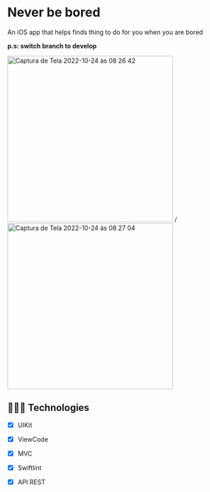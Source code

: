 
# Never be bored 

An iOS app that helps finds thing to do for you when you are bored

**p.s: switch branch to develop**

<img width="373" alt="Captura de Tela 2022-10-24 às 08 26 42" src="https://user-images.githubusercontent.com/82786161/197515544-84ebef39-82c3-49d2-9598-d4c256b0db04.png"> / <img width="373" alt="Captura de Tela 2022-10-24 às 08 27 04" src="https://user-images.githubusercontent.com/82786161/197515766-2b983158-40cc-4258-90c6-e8ba8fee5df3.png">


## 👩🏻‍💻 Technologies
 - [x]  UIKit
 - [x]  ViewCode
 - [x]  MVC
 - [x]  Swiftlint
 - [x]  API REST
 
